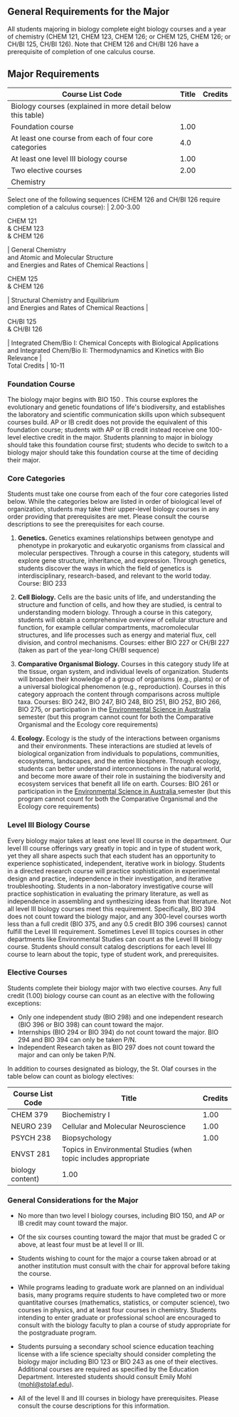 ##  General Requirements for the Major

All students majoring in biology complete eight biology courses and a year of
chemistry (CHEM 121, CHEM 123, CHEM 126; or CHEM 125, CHEM 126; or CH/BI 125,
CH/BI 126). Note that CHEM 126 and CH/BI 126 have a prerequisite of completion
of one calculus course.

##  Major Requirements

Course List  Code  |  Title  |  Credits  
---|---|---  
Biology courses (explained in more detail below this table)  |  
Foundation course  |  1.00  
At least one course from each of four core categories  |  4.0  
At least one level III biology course  |  1.00  
Two elective courses  |  2.00  
Chemistry  |  
Select one of the following sequences (CHEM 126 and CH/BI 126 require
completion of a calculus course):  |  2.00-3.00  
  
CHEM 121  
& CHEM 123  
& CHEM 126

|  General Chemistry  
and Atomic and Molecular Structure  
and Energies and Rates of Chemical Reactions  |  
  
CHEM 125  
& CHEM 126

|  Structural Chemistry and Equilibrium  
and Energies and Rates of Chemical Reactions  |  
  
CH/BI 125  
& CH/BI 126

|  Integrated Chem/Bio I: Chemical Concepts with Biological Applications  
and Integrated Chem/Bio II: Thermodynamics and Kinetics with Bio Relevance  |  
Total Credits  |  10-11  
  
###  Foundation Course

The biology major begins with BIO 150 _._ This course explores the
evolutionary and genetic foundations of life's biodiversity, and establishes
the laboratory and scientific communication skills upon which subsequent
courses build. AP or IB credit does not provide the equivalent of this
foundation course; students with AP or IB credit instead receive one 100-level
elective credit in the major. Students planning to major in biology should
take this foundation course first; students who decide to switch to a biology
major should take this foundation course at the time of deciding their major.

###  Core Categories

Students must take one course from each of the four core categories listed
below. While the categories below are listed in order of biological level of
organization, students may take their upper-level biology courses in any order
providing that prerequisites are met. Please consult the course descriptions
to see the prerequisites for each course.

  1. **Genetics.** Genetics examines relationships between genotype and phenotype in prokaryotic and eukaryotic organisms from classical and molecular perspectives. Through a course in this category, students will explore gene structure, inheritance, and expression. Through genetics, students discover the ways in which the field of genetics is interdisciplinary, research-based, and relevant to the world today. Course: BIO 233 

  2. **Cell Biology.** Cells are the basic units of life, and understanding the structure and function of cells, and how they are studied, is central to understanding modern biology. Through a course in this category, students will obtain a comprehensive overview of cellular structure and function, for example cellular compartments, macromolecular structures, and life processes such as energy and material flux, cell division, and control mechanisms. Courses: either BIO 227 or CH/BI 227 (taken as part of the year-long CH/BI sequence) 

  3. **Comparative Organismal Biology.** Courses in this category study life at the tissue, organ system, and individual levels of organization. Students will broaden their knowledge of a group of organisms (e.g., plants) or of a universal biological phenomenon (e.g., reproduction). Courses in this category approach the content through comparisons across multiple taxa. Courses: BIO 242, BIO 247, BIO 248, BIO 251, BIO 252, BIO 266, BIO 275, or participation in the [ Environmental Science in Australia ](http://wp.stolaf.edu/environmental-studies/environmental-science-in-australia-2/) semester (but this program cannot count for both the Comparative Organismal and the Ecology core requirements) 
  4. **Ecology.** Ecology is the study of the interactions between organisms and their environments. These interactions are studied at levels of biological organization from individuals to populations, communities, ecosystems, landscapes, and the entire biosphere. Through ecology, students can better understand interconnections in the natural world, and become more aware of their role in sustaining the biodiversity and ecosystem services that benefit all life on earth. Courses: BIO 261 or participation in the [ Environmental Science in Australia ](http://wp.stolaf.edu/environmental-studies/environmental-science-in-australia-2/) semester (but this program cannot count for both the Comparative Organismal and the Ecology core requirements) 

###  Level III Biology Course

Every biology major takes at least one level III course in the department. Our
level III course offerings vary greatly in topic and in type of student work,
yet they all share aspects such that each student has an opportunity to
experience sophisticated, independent, iterative work in biology. Students in
a directed research course will practice sophistication in experimental design
and practice, independence in their investigation, and iterative
troubleshooting. Students in a non-laboratory investigative course will
practice sophistication in evaluating the primary literature, as well as
independence in assembling and synthesizing ideas from that literature. Not
all level III biology courses meet this requirement. Specifically, BIO 394
does not count toward the biology major, and any 300-level courses worth less
than a full credit (BIO 375, and any 0.5 credit BIO 396 courses) cannot
fulfill the Level III requirement. Sometimes Level III topics courses in other
departments like Environmental Studies can count as the Level III biology
course. Students should consult catalog descriptions for each level III course
to learn about the topic, type of student work, and prerequisites.

###  Elective Courses

Students complete their biology major with two elective courses. Any full
credit (1.00) biology course can count as an elective with the following
exceptions:

  * Only one independent study (BIO 298) and one independent research (BIO 396 or BIO 398) can count toward the major. 
  * Internships (BIO 294 or BIO 394) do not count toward the major. BIO 294 and BIO 394 can only be taken P/N. 
  * Independent Research taken as BIO 297 does not count toward the major and can only be taken P/N. 

In addition to courses designated as biology, the St. Olaf courses in the
table below can count as biology electives:

Course List  Code  |  Title  |  Credits  
---|---|---  
CHEM 379  |  Biochemistry I  |  1.00  
NEURO 239  |  Cellular and Molecular Neuroscience  |  1.00  
PSYCH 238  |  Biopsychology  |  1.00  
ENVST 281  |  Topics in Environmental Studies (when topic includes appropriate
biology content)  |  1.00  
  
###  General Considerations for the Major

  * No more than two level I biology courses, including BIO 150, and AP or IB credit may count toward the major. 

  * Of the six courses counting toward the major that must be graded C or above, at least four must be at level II or III. 

  * Students wishing to count for the major a course taken abroad or at another institution must consult with the chair for approval before taking the course. 

  * While programs leading to graduate work are planned on an individual basis, many programs require students to have completed two or more quantitative courses (mathematics, statistics, or computer science), two courses in physics, and at least four courses in chemistry. Students intending to enter graduate or professional school are encouraged to consult with the biology faculty to plan a course of study appropriate for the postgraduate program. 

  * Students pursuing a secondary school science education teaching license with a life science specialty should consider completing the biology major including BIO 123 or BIO 243 as one of their electives. Additional courses are required as specified by the Education Department. Interested students should consult Emily Mohl (mohl@stolaf.edu). 

  * All of the level II and III courses in biology have prerequisites. Please consult the course descriptions for this information. 

